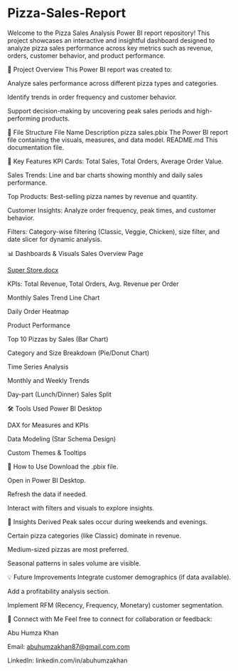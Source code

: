 # Pizza-Sales-Report
Welcome to the Pizza Sales Analysis Power BI report repository! This project showcases an interactive and insightful dashboard designed to analyze pizza sales performance across key metrics such as revenue, orders, customer behavior, and product performance.

🚀 Project Overview
This Power BI report was created to:

Analyze sales performance across different pizza types and categories.

Identify trends in order frequency and customer behavior.

Support decision-making by uncovering peak sales periods and high-performing products.

📂 File Structure
File Name	Description
pizza sales.pbix	The Power BI report file containing the visuals, measures, and data model.
README.md	This documentation file.

📌 Key Features
KPI Cards: Total Sales, Total Orders, Average Order Value.

Sales Trends: Line and bar charts showing monthly and daily sales performance.

Top Products: Best-selling pizza names by revenue and quantity.

Customer Insights: Analyze order frequency, peak times, and customer behavior.

Filters: Category-wise filtering (Classic, Veggie, Chicken), size filter, and date slicer for dynamic analysis.

📊 Dashboards & Visuals
Sales Overview Page

[Super Store.docx](https://github.com/user-attachments/files/21262281/Super.Store.docx)


KPIs: Total Revenue, Total Orders, Avg. Revenue per Order

Monthly Sales Trend Line Chart

Daily Order Heatmap

Product Performance

Top 10 Pizzas by Sales (Bar Chart)

Category and Size Breakdown (Pie/Donut Chart)

Time Series Analysis

Monthly and Weekly Trends

Day-part (Lunch/Dinner) Sales Split


🛠 Tools Used
Power BI Desktop

DAX for Measures and KPIs

Data Modeling (Star Schema Design)

Custom Themes & Tooltips

📎 How to Use
Download the .pbix file.

Open in Power BI Desktop.

Refresh the data if needed.

Interact with filters and visuals to explore insights.

🧠 Insights Derived
Peak sales occur during weekends and evenings.

Certain pizza categories (like Classic) dominate in revenue.

Medium-sized pizzas are most preferred.

Seasonal patterns in sales volume are visible.

💡 Future Improvements
Integrate customer demographics (if data available).

Add a profitability analysis section.

Implement RFM (Recency, Frequency, Monetary) customer segmentation.

🤝 Connect with Me
Feel free to connect for collaboration or feedback:

Abu Humza Khan

Email: abuhumzakhan87@gmail.com.com

LinkedIn: linkedin.com/in/abuhumzakhan
